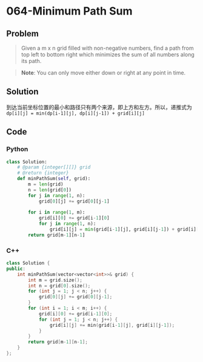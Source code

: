 # 064-Minimum Path Sum

## Problem

> Given a m x n grid filled with non-negative numbers, find a path from top left to bottom right which minimizes the sum of all numbers along its path.

> **Note**: You can only move either down or right at any point in time.

## Solution

到达当前坐标位置的最小和路径只有两个来源，即上方和左方。所以，递推式为
`dp[i][j] = min(dp[i-1][j], dp[i][j-1]) + grid[i][j]`

## Code

### Python

```python
class Solution:
    # @param {integer[][]} grid
    # @return {integer}
    def minPathSum(self, grid):
        m = len(grid)
        n = len(grid[0])
        for j in range(1, n):
            grid[0][j] += grid[0][j-1]
        
        for i in range(1, m):
            grid[i][0] += grid[i-1][0]
            for j in range(1, n):
                grid[i][j] = min(grid[i-1][j], grid[i][j-1]) + grid[i][j]
        return grid[m-1][n-1]
```

### C++

```cpp
class Solution {
public:
    int minPathSum(vector<vector<int>>& grid) {
        int m = grid.size();
        int n = grid[0].size();
        for (int j = 1; j < n; j++) {
            grid[0][j] += grid[0][j-1];
        }
        for (int i = 1; i < m; i++) {
            grid[i][0] += grid[i-1][0];
            for (int j = 1; j < n; j++) {
                grid[i][j] += min(grid[i-1][j], grid[i][j-1]);
            }
        }
        return grid[m-1][n-1];
    }
};
```